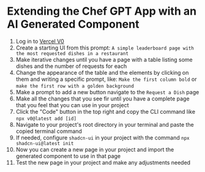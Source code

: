 # Extending the Chef GPT App with an AI Generated Component

1. Log in to [Vercel V0](https://v0.dev/)
2. Create a starting UI from this prompt: `A simple leaderboard page with the most requested dishes in a restaurant`
3. Make iterative changes until you have a page with a table listing some dishes and the number of requests for each
4. Change the appearance of the table and the elements by clicking on them and writing a specific prompt, like: `Make the first column bold` or `make the first row with a golden background`
5. Make a prompt to add a new button navigate to the `Request a Dish` page
6. Make all the changes that you see fir until you have a complete page that you feel that you can use in your project
7. Click the "Code" button in the top right and copy the CLI command like `npx v0@latest add [id]`
8. Navigate to your project's root directory in your terminal and paste the copied terminal command
9. If needed, configure `shadcn-ui` in your project with the command `npx shadcn-ui@latest init`
10. Now you can create a new page in your project and import the generated component to use in that page
11. Test the new page in your project and make any adjustments needed
